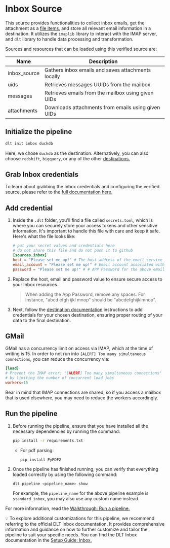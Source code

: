 # Inbox Source


This source provides functionalities to collect inbox emails, get the attachment as a [file items](../filesystem/README.md#the-fileitem-file-representation),
and store all relevant email information in a destination. It utilizes the `imaplib` library to
interact with the IMAP server, and `dlt` library to handle data processing and transformation.

Sources and resources that can be loaded using this verified source are:

| Name              | Description                               |
|-------------------|-------------------------------------------|
| inbox_source      | Gathers inbox emails and saves attachments locally |
| uids | Retrieves messages UUIDs from the mailbox |
| messages | Retrieves emails from the mailbox using given UIDs |
| attachments | Downloads attachments from emails using given UIDs |

## Initialize the pipeline

```bash
dlt init inbox duckdb
```

Here, we chose `duckdb` as the destination. Alternatively, you can also choose `redshift`, `bigquery`, or
any of the other [destinations.](https://dlthub.com/docs/dlt-ecosystem/destinations/)

## Grab Inbox credentials

To learn about grabbing the Inbox credentials and configuring the verified source, please refer to
the
[full documentation here.](https://dlthub.com/docs/dlt-ecosystem/verified-sources/inbox#grab-credentials)

## Add credential

1. Inside the `.dlt` folder, you'll find a file called `secrets.toml`, which is where you can
   securely store your access tokens and other sensitive information. It's important to handle this
   file with care and keep it safe. Here's what the file looks like:

   ```toml
   # put your secret values and credentials here
   # do not share this file and do not push it to github
   [sources.inbox]
   host = "Please set me up!" # The host address of the email service provider.
   email_account = "Please set me up!" # Email account associated with the service.
   password = "Please set me up!" # # APP Password for the above email account.
   ```

1. Replace the host, email and password value to
   ensure secure access to your Inbox resources.

   > When adding the App Password, remove any spaces. For instance, "abcd efgh ijkl mnop" should be
   > "abcdefghijklmnop".

1. Next, follow the [destination documentation](../../dlt-ecosystem/destinations) instructions to
   add credentials for your chosen destination, ensuring proper routing of your data to the final
   destination.

## GMail

GMail has a concurrency limit on access via IMAP, which at the time of writing is 15.
In order to not run into `[ALERT] Too many simultaneous connections`, you can reduce
the concurrency via:

```toml
[load]
# Prevent the IMAP error: "[ALERT] Too many simultaneous connections" 
# by limiting the number of concurrent load jobs
workers=15
```

Bear in mind that IMAP connections are shared, so if you access a mailbox that is used elsewhere,
you may need to reduce the workers accordingly.

## Run the pipeline

1. Before running the pipeline, ensure that you have installed all the necessary dependencies by
   running the command:

   ```bash
   pip install -r requirements.txt
   ```

    - For pdf parsing:

      `pip install PyPDF2`

1. Once the pipeline has finished running, you can verify that everything loaded correctly by using
   the following command:

   ```bash
   dlt pipeline <pipeline_name> show
   ```

   For example, the `pipeline_name` for the above pipeline example is `standard_inbox`, you may also
   use any custom name instead.

For more information, read the [Walkthrough: Run a pipeline.](../../walkthroughs/run-a-pipeline)

💡 To explore additional customizations for this pipeline, we recommend referring to the official DLT
Inbox documentation. It provides comprehensive information and guidance on how to further customize
and tailor the pipeline to suit your specific needs. You can find the DLT Inbox documentation in
the [Setup Guide: Inbox.](https://dlthub.com/docs/dlt-ecosystem/verified-sources/inbox)
